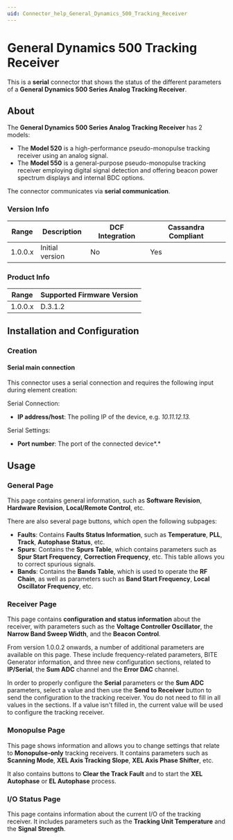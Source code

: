 ```yaml
---
uid: Connector_help_General_Dynamics_500_Tracking_Receiver
---
```


# General Dynamics 500 Tracking Receiver

This is a **serial** connector that shows the status of the different parameters of a **General Dynamics 500 Series Analog Tracking Receiver**.

## About

The **General Dynamics 500 Series Analog Tracking Receiver** has 2 models:

- The **Model 520** is a high-performance pseudo-monopulse tracking receiver using an analog signal.
- The **Model 550** is a general-purpose pseudo-monopulse tracking receiver employing digital signal detection and offering beacon power spectrum displays and internal BDC options.

The connector communicates via **serial communication**.

### Version Info

| Range | Description | DCF Integration | Cassandra Compliant |
|------------------|-----------------|---------------------|-------------------------|
| 1.0.0.x          | Initial version | No                  | Yes                     |

### Product Info

| Range | Supported Firmware Version |
|------------------|-----------------------------|
| 1.0.0.x          | D.3.1.2                     |

## Installation and Configuration

### Creation

#### Serial main connection

This connector uses a serial connection and requires the following input during element creation:

Serial Connection:

- **IP address/host**: The polling IP of the device, e.g. *10.11.12.13.*

Serial Settings:

- **Port number**: The port of the connected device*.*

## Usage

### General Page

This page contains general information, such as **Software Revision**, **Hardware Revision**, **Local/Remote Control**, etc.

There are also several page buttons, which open the following subpages:

- **Faults**: Contains **Faults Status Information**, such as **Temperature**, **PLL**, **Track**, **Autophase Status**, etc.
- **Spurs**: Contains the **Spurs Table**, which contains parameters such as **Spur Start Frequency**, **Correction Frequency**, etc. This table allows you to correct spurious signals.
- **Bands**: Contains the **Bands Table**, which is used to operate the **RF Chain**, as well as parameters such as **Band Start Frequency**, **Local Oscillator Frequency**, etc.

### Receiver Page

This page contains **configuration and status information** about the receiver, with parameters such as the **Voltage Controller Oscillator**, the **Narrow Band Sweep Width**, and the **Beacon Control**.

From version 1.0.0.2 onwards, a number of additional parameters are available on this page. These include frequency-related parameters, BITE Generator information, and three new configuration sections, related to **IP/Serial**, the **Sum ADC** channel and the **Error DAC** channel.

In order to properly configure the **Serial** parameters or the **Sum ADC** parameters, select a value and then use the **Send to Receiver** button to send the configuration to the tracking receiver. You do not need to fill in all values in the sections. If a value isn't filled in, the current value will be used to configure the tracking receiver.

### Monopulse Page

This page shows information and allows you to change settings that relate to **Monopulse-only** tracking receivers. It contains parameters such as **Scanning Mode**, **XEL Axis Tracking Slope**, **XEL Axis Phase Shifter**, etc.

It also contains buttons to **Clear the Track Fault** and to start the **XEL Autophase** or **EL Autophase** process.

### I/O Status Page

This page contains information about the current I/O of the tracking receiver. It includes parameters such as the **Tracking Unit Temperature** and the **Signal Strength**.
